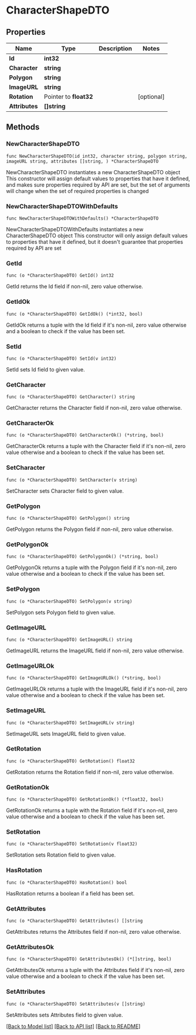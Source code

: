 # CharacterShapeDTO

## Properties

Name | Type | Description | Notes
------------ | ------------- | ------------- | -------------
**Id** | **int32** |  | 
**Character** | **string** |  | 
**Polygon** | **string** |  | 
**ImageURL** | **string** |  | 
**Rotation** | Pointer to **float32** |  | [optional] 
**Attributes** | **[]string** |  | 

## Methods

### NewCharacterShapeDTO

`func NewCharacterShapeDTO(id int32, character string, polygon string, imageURL string, attributes []string, ) *CharacterShapeDTO`

NewCharacterShapeDTO instantiates a new CharacterShapeDTO object
This constructor will assign default values to properties that have it defined,
and makes sure properties required by API are set, but the set of arguments
will change when the set of required properties is changed

### NewCharacterShapeDTOWithDefaults

`func NewCharacterShapeDTOWithDefaults() *CharacterShapeDTO`

NewCharacterShapeDTOWithDefaults instantiates a new CharacterShapeDTO object
This constructor will only assign default values to properties that have it defined,
but it doesn't guarantee that properties required by API are set

### GetId

`func (o *CharacterShapeDTO) GetId() int32`

GetId returns the Id field if non-nil, zero value otherwise.

### GetIdOk

`func (o *CharacterShapeDTO) GetIdOk() (*int32, bool)`

GetIdOk returns a tuple with the Id field if it's non-nil, zero value otherwise
and a boolean to check if the value has been set.

### SetId

`func (o *CharacterShapeDTO) SetId(v int32)`

SetId sets Id field to given value.


### GetCharacter

`func (o *CharacterShapeDTO) GetCharacter() string`

GetCharacter returns the Character field if non-nil, zero value otherwise.

### GetCharacterOk

`func (o *CharacterShapeDTO) GetCharacterOk() (*string, bool)`

GetCharacterOk returns a tuple with the Character field if it's non-nil, zero value otherwise
and a boolean to check if the value has been set.

### SetCharacter

`func (o *CharacterShapeDTO) SetCharacter(v string)`

SetCharacter sets Character field to given value.


### GetPolygon

`func (o *CharacterShapeDTO) GetPolygon() string`

GetPolygon returns the Polygon field if non-nil, zero value otherwise.

### GetPolygonOk

`func (o *CharacterShapeDTO) GetPolygonOk() (*string, bool)`

GetPolygonOk returns a tuple with the Polygon field if it's non-nil, zero value otherwise
and a boolean to check if the value has been set.

### SetPolygon

`func (o *CharacterShapeDTO) SetPolygon(v string)`

SetPolygon sets Polygon field to given value.


### GetImageURL

`func (o *CharacterShapeDTO) GetImageURL() string`

GetImageURL returns the ImageURL field if non-nil, zero value otherwise.

### GetImageURLOk

`func (o *CharacterShapeDTO) GetImageURLOk() (*string, bool)`

GetImageURLOk returns a tuple with the ImageURL field if it's non-nil, zero value otherwise
and a boolean to check if the value has been set.

### SetImageURL

`func (o *CharacterShapeDTO) SetImageURL(v string)`

SetImageURL sets ImageURL field to given value.


### GetRotation

`func (o *CharacterShapeDTO) GetRotation() float32`

GetRotation returns the Rotation field if non-nil, zero value otherwise.

### GetRotationOk

`func (o *CharacterShapeDTO) GetRotationOk() (*float32, bool)`

GetRotationOk returns a tuple with the Rotation field if it's non-nil, zero value otherwise
and a boolean to check if the value has been set.

### SetRotation

`func (o *CharacterShapeDTO) SetRotation(v float32)`

SetRotation sets Rotation field to given value.

### HasRotation

`func (o *CharacterShapeDTO) HasRotation() bool`

HasRotation returns a boolean if a field has been set.

### GetAttributes

`func (o *CharacterShapeDTO) GetAttributes() []string`

GetAttributes returns the Attributes field if non-nil, zero value otherwise.

### GetAttributesOk

`func (o *CharacterShapeDTO) GetAttributesOk() (*[]string, bool)`

GetAttributesOk returns a tuple with the Attributes field if it's non-nil, zero value otherwise
and a boolean to check if the value has been set.

### SetAttributes

`func (o *CharacterShapeDTO) SetAttributes(v []string)`

SetAttributes sets Attributes field to given value.



[[Back to Model list]](../README.md#documentation-for-models) [[Back to API list]](../README.md#documentation-for-api-endpoints) [[Back to README]](../README.md)



